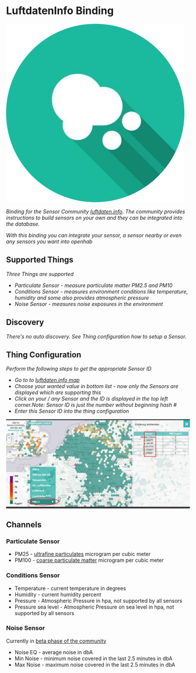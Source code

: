 # LuftdatenInfo Binding
![Luftdaten.info Logo](doc/logo-rund.png)

_Binding for the Sensor Community [luftdaten.info](https://luftdaten.info/). The community provides instructions to build sensors on your own and they can be integrated into the database._
 
 _With this binding you can integrate your sensor, a sensor nearby or even any sensors you want into openhab_
## Supported Things

_Three Things are supported_
* _Particulate Sensor - measure particulate matter PM2.5 and PM10_
* _Conditions Sensor - measures environment conditions like temperature, humidity and some also provides atmospheric pressure_
* _Noise Sensor - measures noise exposures in the environment_

## Discovery

_There's no auto discovery. See Thing configuration how to setup a Sensor._

## Thing Configuration

_Perform the following steps to get the appropriate Sensor ID_
* _Go to to [luftdaten.info map](https://deutschland.maps.sensor.community/)_
* _Choose your wanted value in bottom list - now only the Sensors are displayed which are supporting this_
* _Click on your / any Sensor and the ID is displayed in the top left corner.Note: Sensor ID is just the number without beginning hash #_
* _Enter this Sensor ID into the thing configuration_

![Luftdaten.info Logo](doc/LuftdatenInfo-Map.png)

## Channels

### Particulate Sensor 
* PM25 - [ultrafine particulates](https://en.wikipedia.org/wiki/Particulates#Size,_shape_and_solubility_matter) microgram per cubic meter
* PM100 - [coarse particulate matter](https://en.wikipedia.org/wiki/Particulates#Size,_shape_and_solubility_matter) microgram per cubic meter 

### Conditions Sensor 
* Temperature - current temperature in degrees
* Humidity - current humidity percent
* Pressure - Atmospheric Pressure in hpa, not supported by all sensors
* Pressure sea level - Atmospheric Pressure on sea level in hpa, not supported by all sensors

### Noise Sensor 
Currently in [beta phase of the community](https://luftdaten.info/einfuehrung-zum-laermsensor/)
* Noise EQ - average noise in dbA
* Min Noise - minimum noise covered in the last 2.5 minutes in dbA
* Max Noise - maximum noise covered in the last 2.5 minutes in dbA

